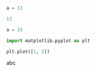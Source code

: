 ```python
a = 13
```

```python display
13
```


```python
a = 23
```

```python
import matplotlib.pyplot as plt
```


```python inline
plt.plot([1, 2])
```

<!-- break -->

abc
